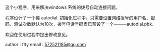 这个小程序，用来解决windows 系统的拨号自动连接问题。

程序设计了一个类 autodial. 初始化过程中，只需要设置网络拨号的用户名、密码，测试次数默认为10次，拨号电话号码表已预设了一个———autodial.pbk.

欢迎在使用过程中提出修改意见。

author : flty
email : 572521185@qq.com